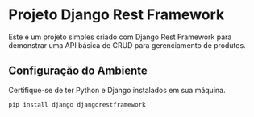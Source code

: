 # Projeto Django Rest Framework

Este é um projeto simples criado com Django Rest Framework para demonstrar uma API básica de CRUD para gerenciamento de produtos.

## Configuração do Ambiente

Certifique-se de ter Python e Django instalados em sua máquina.

```bash
pip install django djangorestframework
